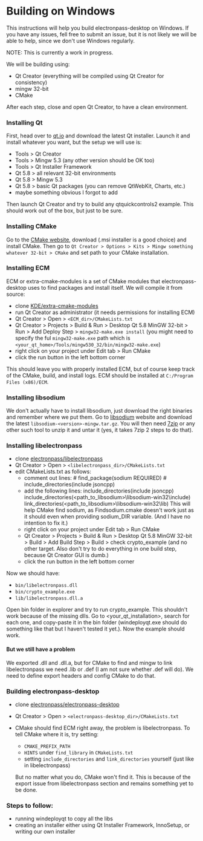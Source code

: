 # Building on Windows

This instructions will help you build electronpass-desktop on Windows. If you have any issues, fell free to submit an issue, but it is not likely we will be able to help, since we don't use Windows regularly.

NOTE: This is currently a work in progress.

We will be building using:
- Qt Creator (everything will be compiled using Qt Creator for consistency)
- mingw 32-bit
- CMake

After each step, close and open Qt Creator, to have a clean environment.

### Installing Qt
First, head over to [qt.io](https://www.qt.io/download-open-source/) and download the latest Qt installer. Launch it and install whatever you want, but the setup we will use is:
- Tools > Qt Creator
- Tools > Mingw 5.3 (any other version should be OK too)
- Tools > Qt Installer Framework
- Qt 5.8 > all relevant 32-bit environments
- Qt 5.8 > Mingw 5.3
- Qt 5.8 > basic Qt packages (you can remove QtWebKit, Charts, etc.)
- maybe something obvious I forgot to add

Then launch Qt Creator and try to build any qtquickcontrols2 example. This should work out of the box, but just to be sure.

### Installing CMake
Go to the [CMake website](https://cmake.org/download/), download (.msi installer is a good choice) and install CMake. Then go to `Qt Creator > Options > Kits > Mingw something whatever 32-bit > CMake` and set path to your CMake installation.

### Installing ECM
ECM or extra-cmake-modules is a set of CMake modules that electronpass-desktop uses to find packages and install itself. We will compile it from source:
- clone [KDE/extra-cmake-modules](https://github.com/KDE/extra-cmake-modules)
- run Qt Creator as administrator (it needs permissions for installing ECM)
- Qt Creator > Open > `<ECM_dir>/CMakeLists.txt`
- Qt Creator > Projects > Build & Run > Desktop Qt 5.8 MinGW 32-bit > Run > Add Deploy Step > `mingw32-make.exe install` (you might need to specify the ful `mingw32-make.exe` path which is `<your_qt_home>/Tools/mingw530_32/bin/mingw32-make.exe`)
- right click on your project under Edit tab > Run CMake
- click the run button in the left bottom corner

This should leave you with properly installed ECM, but of course keep track of the CMake, build, and install logs. ECM should be installed at `C:/Program Files (x86)/ECM`.

### Installing libsodium
We don't actually have to install libsodium, just download the right binaries and remember where we put them. Go to [libsodium](https://download.libsodium.org/libsodium/releases/) website and download the latest `libsodium-<version>-mingw.tar.gz`. You will then need [7zip](http://www.7-zip.org) or any other such tool to unzip it and untar it (yes, it takes 7zip 2 steps to do that).

### Installing libelectronpass
- clone [electronpass/libelectronpass](https://github.com/electronpass/libelectronpass)
- Qt Creator > Open > `<libelectronpass_dir>/CMakeLists.txt`
- edit CMakeLists.txt as follows:
  - comment out lines:
        # find_package(sodium REQUIRED)
        # include_directories(include jsoncpp)
  - add the following lines:
        include_directories(include jsoncpp)
        include_directories(<path_to_libsodium>\\libsodium-win32\\include)
        link_directories(<path_to_libsodium>\\libsodium-win32\\lib)
      This will help CMake find sodium, as Findsodium.cmake doesn't work just as it should even when providing sodium_DIR variable. (And I have no intention to fix it.)
  - right click on your project under Edit tab > Run CMake
  - Qt Creator > Projects > Build & Run > Desktop Qt 5.8 MinGW 32-bit > Build > Add Build Step > Build > check crypto_example (and no other target. Also don't try to do everything in one build step, because Qt Creator GUI is dumb.)
  - click the run button in the left bottom corner

Now we should have:
  - `bin/libelectronpass.dll`
  - `bin/crypto_example.exe`
  - `lib/libelectronpass.dll.a`

Open bin folder in explorer and try to run crypto_example. This shouldn't work because of the missing dlls. Go to <your_qt_installation>, search for each one, and copy-paste it in the bin folder (windeployqt.exe should do something like that but I haven't tested it yet.). Now the example should work.

#### But we still have a problem
We exported .dll and .dll.a, but for CMake to find and mingw to link libelectronpass we need .lib or .def (I am not sure whether .def will do). We need to define export headers and config CMake to do that.


### Building electronpass-desktop
- clone [electronpass/electronpass-desktop](https://github.com/electronpass/electronpass-desktop)
- Qt Creator > Open > `<electronpass-desktop_dir>/CMakeLists.txt`
- CMake should find ECM right away, the problem is libelectronpass. To tell CMake where it is, try setting:
    - `CMAKE_PREFIX_PATH`
    - `HINTS` under `find_library` in `CMakeLists.txt`
    - setting `include_directories` and `link_directories` yourself (just like in libelectronpass)

    But no matter what you do, CMake won't find it. This is because of the export issue from libelectronpass section and remains something yet to be done.

### Steps to follow:
- running windeployqt to copy all the libs
- creating an installer either using Qt Installer Framework, InnoSetup, or writing our own installer
